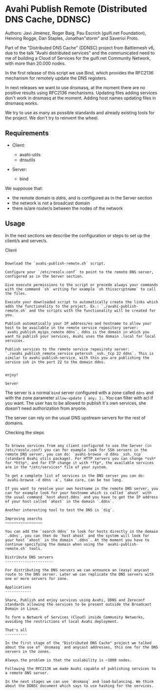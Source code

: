 Avahi Publish Remote (Distributed DNS Cache, DDNSC)
===================================================

Authors: Javi Jiménez, Roger Baig, Pau Escrich (guifi.net Foundation), Henning Rogge, Dan Staples, Jonathan"storm" and Saverioi Proto.

Part of the "Distributed DNS Cache" (DDNSC) project from Battlemesh v6, due to the talk "Avahi distributed services" and the communicated need to me of building a Cloud of Services for the guifi.net Community Network, with more than 20.000 nodes.

In the first release of this script we use Bind, which provides the RFC2136 mechanism for remotely update the DNS registers.

In next releases we want to use dnsmasq, at the moment there are no positive results using RFC2136 mechanisms. Updating files adding services don't work in dnsmasq at the moment. Adding host names updating files in dnsmasq works.

We try to use as many as possible standards and already existing tools for the project. We don't try to reinvent the wheel.

Requirements
------------

- Client:
  - avahi-utils
  - dnsutils

- Server:
  - bind

We suppouse that:
- the remote domain is *ddns*, and is configured as in the Server section
- the network is not a broadcast domain
- there is/are router/s between the nodes of the network

Usage
-----

In the next sections we describe the configuration or steps to set up the client/s and server/s.

Client
~~~~~~

Download the `avahi-publish-remote.sh` script.

Configure your `/etc/resolv.conf` to point to the remote DNS server, configured as in the Server section.

Give execute permissions to the script or precede always your commands with the command `sh` writing for example `sh thisscriptname` to call the files.

Execute your downloaded script to automatically create the links which adds the functionality to the project. Ex.: `./avahi-publish-remote.sh` and the scripts with the functionality will be created for you.

Publish automatically your IP address/es and hostname to allow your host to be available in the remote service repository server: `avahi_publish_myips_remote ddns`, ddns is the domain in which you want to publish your services, Avahi uses the domain .local for local services.

Publish services to the remote service reposiroty server: `./avahi_publish_remote_service peterssh _ssh._tcp 22 ddns`. This is similar to avahi-publish-service, with this you are publishing the service ssh in the port 22 to the domain ddns.


enjoy!

Server
~~~~~~

The server is a normal `bind` server configured with a zone called `ddns` and with the zone parameter `allow-update { any; };`. You can filter with acl if you want. The user has to be allowed to publish it's own services, she doesn't need authorization from anyone.

The server can rely on the usual DNS upstream servers for the rest of domains.

Checking the steps
~~~~~~~~~~~~~~~~~~

To browse services from any client configured to use the Server (in /etc/resolv.conf) you can for example look for SSH servers in the remote DNS server, you can do: `avahi-browse -d ddns _ssh._tcp` (standard Avahi utils package). For HTTP servers you can change *ssh* for *http*, and for FTP change it with *ftp*, the available services are in the */etc/services* file of your system.

To get a complete list of services in the DNS server you can do: `avahi-browse -d ddns -a`, take care, can be too long.

If you want to resolve your own hostname in the remote DNS server, you can for example look for your hostname which is called `ahost` with the usual command `host ahost.ddns` and you have to get the IP address of your host called `ahost` in the domain `.ddns`.

Another interesting tool to test the DNS is `dig`.

Improving searchs
~~~~~~~~~~~~~~~~~

You can add the `search ddns` to look for hosts directly in the domain `.ddns`, you can then do `host ahost` and the system will look for your host `ahost` in the domain `.ddns`. At the moment you have to continue specifying the domain when using the `avahi-publish-remote.sh` tools.

Distribute DNS servers
----------------------

For distributing the DNS servers we can announce an (easy) anycast route to the DNS server. Later we can replicate the DNS servers with one or more servers for zone.

Applications
------------

Share, Publish and enjoy services using Avahi, DDNS and Zeroconf standards allowing the services to be present outside the Broadcast Domain in Linux.

To form a Network of Services (Cloud) inside Community Networks, avoiding the restrictions of local Avahi deployment.

That's all
----------

In the first stage of the "Distributed DNS Cache" project we talked about the use of `dnsmasq` and anycast addresses, this one for the DNS servers in the zones.

Always the problem is that the scalability is ~1000 nodes.

Following the RFC2136 we made Avahi capable of publishing services to a remote DNS server.

In the next stages we can use `dnsmasq` and load-balancing. We think about the DDNSC document which says to use hashing for the services.


